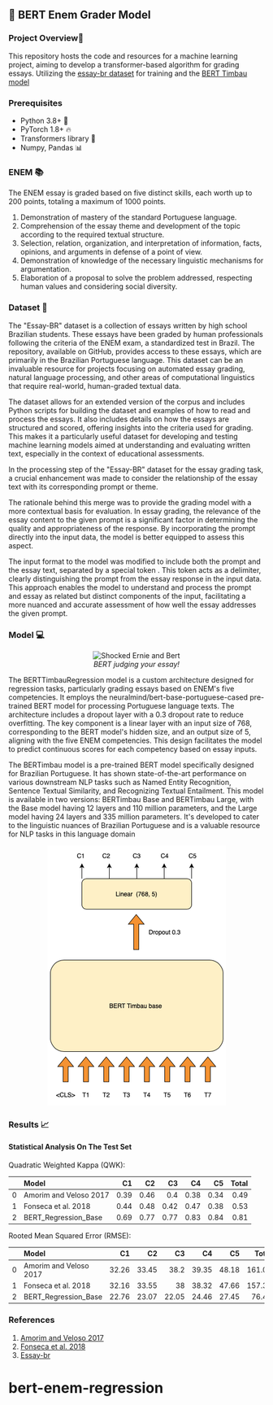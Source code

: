 ## 🤖 BERT Enem Grader Model 
### Project Overview📌 

This repository hosts the code and resources for a machine learning project, aiming to develop a transformer-based algorithm for grading essays. Utilizing the [essay-br dataset](https://github.com/rafaelanchieta/essay) for training and the [BERT Timbau model](https://huggingface.co/neuralmind/bert-base-portuguese-cased)

### Prerequisites
- Python 3.8+ 🐍
- PyTorch 1.8+ 🔥
- Transformers library 🤗
- Numpy, Pandas 📊

### ENEM 📚

The ENEM essay is graded based on five distinct skills, each worth up to 200 points, totaling a maximum of 1000 points.

1) Demonstration of mastery of the standard Portuguese language.
2) Comprehension of the essay theme and development of the topic according to the required textual structure.
3) Selection, relation, organization, and interpretation of information, facts, opinions, and arguments in defense of a point of view.
4) Demonstration of knowledge of the necessary linguistic mechanisms for argumentation.
5) Elaboration of a proposal to solve the problem addressed, respecting human values and considering social diversity.

### Dataset 📓
The "Essay-BR" dataset is a collection of essays written by high school Brazilian students. These essays have been graded by human professionals following the criteria of the ENEM exam, a standardized test in Brazil. The repository, available on GitHub, provides access to these essays, which are primarily in the Brazilian Portuguese language. This dataset can be an invaluable resource for projects focusing on automated essay grading, natural language processing, and other areas of computational linguistics that require real-world, human-graded textual data.

The dataset allows for an extended version of the corpus and includes Python scripts for building the dataset and examples of how to read and process the essays. It also includes details on how the essays are structured and scored, offering insights into the criteria used for grading. This makes it a particularly useful dataset for developing and testing machine learning models aimed at understanding and evaluating written text, especially in the context of educational assessments.

In the processing step of the "Essay-BR" dataset for the essay grading task, a crucial enhancement was made to consider the relationship of the essay text with its corresponding prompt or theme.

The rationale behind this merge was to provide the grading model with a more contextual basis for evaluation. In essay grading, the relevance of the essay content to the given prompt is a significant factor in determining the quality and appropriateness of the response. By incorporating the prompt directly into the input data, the model is better equipped to assess this aspect.

The input format to the model was modified to include both the prompt and the essay text, separated by a special token <SEP>. This token acts as a delimiter, clearly distinguishing the prompt from the essay response in the input data. This approach enables the model to understand and process the prompt and essay as related but distinct components of the input, facilitating a more nuanced and accurate assessment of how well the essay addresses the given prompt.


### Model 💻
<p align="center">
  <img src="https://media.giphy.com/media/umMYB9u0rpJyE/giphy.gif" alt="Shocked Ernie and Bert">
  <br>
  <em>BERT judging your essay!</em>
</p>

The BERTTimbauRegression model is a custom architecture designed for regression tasks, particularly grading essays based on ENEM's five competencies. It employs the neuralmind/bert-base-portuguese-cased pre-trained BERT model for processing Portuguese language texts. The architecture includes a dropout layer with a 0.3 dropout rate to reduce overfitting. The key component is a linear layer with an input size of 768, corresponding to the BERT model's hidden size, and an output size of 5, aligning with the five ENEM competencies. This design facilitates the model to predict continuous scores for each competency based on essay inputs.

The BERTimbau model is a pre-trained BERT model specifically designed for Brazilian Portuguese. It has shown state-of-the-art performance on various downstream NLP tasks such as Named Entity Recognition, Sentence Textual Similarity, and Recognizing Textual Entailment. This model is available in two versions: BERTimbau Base and BERTimbau Large, with the Base model having 12 layers and 110 million parameters, and the Large model having 24 layers and 335 million parameters. It's developed to cater to the linguistic nuances of Brazilian Portuguese and is a valuable resource for NLP tasks in this language domain​

<p align="center">
  <img src="model.png" alt="Model acrchitecture schema">
</p>

### Results 📈 

#### Statistical Analysis On The Test Set
Quadratic Weighted Kappa (QWK):

|    | Model                  |   C1 |   C2 |   C3 |   C4 |   C5 |   Total |
|---:|:-----------------------|-----:|-----:|-----:|-----:|-----:|--------:|
|  0 | Amorim and Veloso 2017 | 0.39 | 0.46 | 0.4  | 0.38 | 0.34 |    0.49 |
|  1 | Fonseca et al. 2018    | 0.44 | 0.48 | 0.42 | 0.47 | 0.38 |    0.53 |
|  2 | BERT_Regression_Base   |  0.69|  0.77|  0.77|  0.83| 0.84 |    0.81 |

Rooted Mean Squared Error (RMSE):

|    | Model                  |   C1 |   C2 |   C3 |   C4 |   C5 |   Total |
|---:|:-----------------------|-----:|-----:|-----:|-----:|-----:|--------:|
|  0 | Amorim and Veloso 2017 | 32.26 | 33.45 | 38.2 | 39.35 | 48.18 |  161.09 |
|  1 | Fonseca et al. 2018    | 32.16 | 33.55 | 38   | 38.32 | 47.66 |  157.33 |
|  2 | BERT_Regression_Base   | 22.76 | 23.07 | 22.05| 24.46 | 27.45 |  76.45  |

### References
1.  [Amorim and Veloso 2017](https://aclanthology.org/E17-4010/)
2.  [Fonseca et al. 2018](https://www.researchgate.net/publication/327223514_Automatically_Grading_Brazilian_Student_Essays_13th_International_Conference_PROPOR_2018_Canela_Brazil_September_24-26_2018_Proceedings)
3.  [Essay-br](https://arxiv.org/pdf/2105.09081)

# bert-enem-regression
